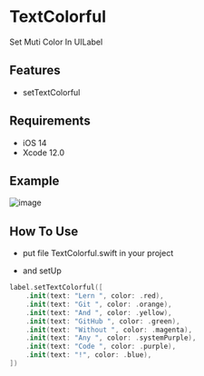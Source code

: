 # TextColorful
Set Muti Color In UILabel

## Features
* setTextColorful

## Requirements
- iOS 14
- Xcode 12.0

## Example
![image](https://raw.githubusercontent.com/devnoz/TextColorful/main/IMG_70BDF0C61120-1.jpeg)

## How To Use
- put file TextColorful.swift in your project

- and setUp
``` swift
label.setTextColorful([
	.init(text: "Lern ", color: .red),
	.init(text: "Git ", color: .orange),
	.init(text: "And ", color: .yellow),
	.init(text: "GitHub ", color: .green),
	.init(text: "Without ", color: .magenta),
	.init(text: "Any ", color: .systemPurple),
	.init(text: "Code ", color: .purple),
	.init(text: "!", color: .blue),
])
```
